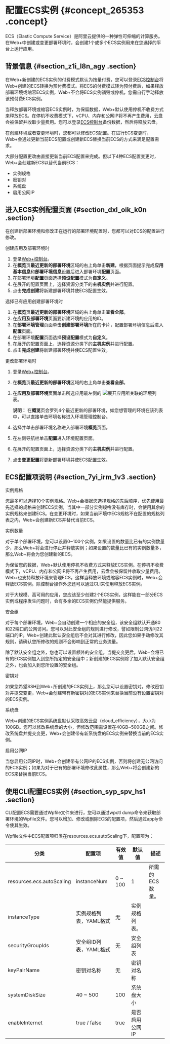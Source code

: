 # 配置ECS实例 {#concept_265353 .concept}

ECS（Elastic Compute Service）是阿里云提供的一种弹性可伸缩的计算服务。在Web+中创建或变更部署环境时，会创建1个或多个ECS实例用来在您选择的平台上运行应用。

## 背景信息 {#section_z1i_l8n_agy .section}

在Web+新创建的ECS实例的付费模式默认为按量付费，您可以登录[ECS控制台](https://ecs.console.aliyun.com)将Web+创建的ECS转换为预付费模式。将ECS的付费模式转为预付费后，如果释放部署环境或缩容ECS实例，Web+不会将ECS实例销毁或停机，您需自行手动释放该预付费ECS实例。

当释放部署环境或缩容ECS实例时，为保留数据，Web+默认使用停机不收费方式来释放ECS。在停机不收费模式下，vCPU、内存和公网IP将不再产生费用，云盘会被保留并收取少量费用。您可以登录[ECS控制台](https://ecs.console.aliyun.com)备份数据，然后将释放云盘。

在创建环境或者变更环境时，您都可以修改ECS配置。在进行ECS变更时，Web+会通过更新当前ECS配置或创建新ECS替换当前ECS的方式来满足配置需求。

大部分配置更改由直接更新当前ECS配置来完成。但以下4种ECS配置变更时，Web+会创建新ECS以替代当前ECS：

-   实例规格
-   密钥对
-   系统盘
-   启用公网IP

## 进入ECS实例配置页面 {#section_dxl_oik_k0n .section}

在创建新部署环境和修改正在运行的部署环境配置时，您都可以对ECS的配置进行修改。

创建应用及部署环境时

1.  登录[Web+控制台](https://webplus.console.aliyun.com)。
2.  在**概览**页**最近更新的部署环境**区域的右上角单击**新建**，根据页面提示完成**应用基本信息**和**部署环境信息**设置后进入部署环境**配置**页面。
3.  在部署环境**配置**页面选择**预设配置**模式为**自定义**。
4.  在展开的配置页面上，选择资源分类下的**主机实例**并进行配置。
5.  点击**完成创建**将新建部署环境并使ECS配置生效。

选择已有应用创建部署环境时

1.  在**概览**页**最近更新的部署环境**区域的右上角单击**查看全部**。
2.  在**应用及部署环境**页面要新建环境的应用的ID。
3.  在**部署环境管理**页面单击**创建部署环境**所在的卡片，配置部署环境信息后进入**配置**页面。
4.  在部署环境**配置**页面选择**预设配置**模式为**自定义**。
5.  在展开的配置页面上，选择资源分类下的**主机实例**并进行配置。
6.  点击**完成创建**将新建部署环境并使ECS配置生效。

更改部署环境时

1.  登录[Web+控制台](https://webplus.console.aliyun.com)。
2.  在**概览**页**最近更新的部署环境**区域的右上角单击**查看全部**。
3.  在**应用及部署环境**页面单击所选应用最左侧的 ![](http://static-aliyun-doc.oss-cn-hangzhou.aliyuncs.com/assets/img/163212/156048103047117_zh-CN.png)展开应用所关联的环境列表。

    **说明：** 在**概览**页会罗列4个最近更新的部署环境，如您想管理的环境在该列表中，可以直接单击环境名称进入环境管理控制台。

4.  选择并单击部署环境名称进入部署环境**概览**页面。
5.  在左侧导航栏单击**配置**进入环境配置页面。
6.  在展开的配置页面上，选择资源分类下的**主机实例**并进行配置。
7.  点击**变更配置**将更新部署环境并使ECS配置生效。

## ECS配置项说明 {#section_7yi_irm_1v3 .section}

实例规格

您最多可以选择10个实例规格。Web+会根据您选择规格的先后顺序，优先使用最先选择的规格来创建ECS实例，当其中一部分实例规格没有库存时，会使用其余的实例规格来创建ECS。在变更环境时，如果当前环境中ECS规格不在配置的规格列表之内，Web+会创建新ECS并替代当前ECS。

实例数量

对于单个部署环境，您可以设置0~100个实例。如果设置的数量比已有的实例数量少，那么Web+将会进行停止并释放实例；如果设置的数量比已有的实例数量多，那么Web+将会为您创建新的ECS。

为保留您的数据，Web+默认使用停机不收费方式来释放ECS实例。在停机不收费模式下，vCPU、内存和公网IP将不再产生费用，云盘会被保留并收取少量费用。Web+也支持释放环境来管理ECS，这样当释放环境或缩容ECS实例时，Web+会释放ECS实例。除控制台操作外您还可以通过CLI来使用释放ECS实例。

对于大规模、高可用的应用，您应该至少创建2个ECS实例，这样能在一部分ECS实例或程序发生问题时，会有多余的ECS实例仍然能提供服务。

安全组

对于每个部署环境，Web+会自动创建一个相应的安全组，该安全组默认开通80和22端口的公网访问。您可以对此安全组的规则进行修改，譬如限制公网访问22端口的IP。Web+创建此默认安全组后不会对其进行修改，因此您如果手动修改其规则，请确认您所修改的规则不会影响到正常的业务流量。

除了默认安全组之外，您也可以设置额外的安全组。当提交变更后，Web+会将已有的ECS实例加入到您所指定的安全组中；新创建的ECS实例除了加入默认安全组之外，也会加入到您所设置的安全组。

密钥对

如果您希望SSH到Web+所创建的ECS实例上，那么您可以设置密钥对。修改密钥对并提交变更，Web+会创建带有新密钥对的ECS实例来替换当前没有设置密钥对的ECS实例。

系统盘

Web+创建的ECS实例系统盘默认采取高效云盘（cloud\_efficiency），大小为100GB。您可以修改系统盘的大小，但修改范围需设置在40GB~500GB之间。修改系统盘并提交变更，Web+会创建带有新系统盘的ECS实例来替换当前的ECS实例。

启用公网IP

当您启用公网IP时，Web+会创建带有公网IP的ECS实例，否则将创建无公网访问的ECS实例；如果为对于已有的部署环境修改此属性，那么Web+将会创建新的ECS来替换当前ECS。

## 使用CLI配置ECS实例 {#section_syp_spv_hs1 .section}

CLI配置ECS需要通过Wpfile文件来进行，您可以通过wpctl dump命令来获取部署环境的Wpfile文件。您可以增加、修改或删除ECS的配置项，然后通过apply命令使其生效。

Wpfile文件中ECS配置项归类在resources.ecs.autoScaling下，配置项为：

|分类|配置项|有效值|默认值|描述|
|--|---|---|---|--|
|resources.ecs.autoScaling|instanceNum|0 ~ 100|1|所需的ECS数量。|
|instanceType|实例规格列表，YAML格式|无|实例规格列表。|
|securityGroupIds|安全组ID列表，YAML格式|无|安全组列表|
|keyPairName|密钥对名称|无|密钥对名称|
|systemDiskSize|40 ~ 500|100|系统盘大小|
|enableInternet|true / false|true|是否启用公网IP|

